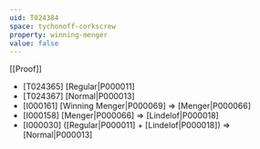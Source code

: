 ```yaml
---
uid: T024384
space: tychonoff-corkscrew
property: winning-menger
value: false
---
```

[[Proof]]

* [T024365] [Regular|P000011]
* [T024367] [Normal|P000013]
* [I000161] [Winning Menger|P000069] => [Menger|P000066]
* [I000158] [Menger|P000066] => [Lindelof|P000018]
* [I000030] ([Regular|P000011] + [Lindelof|P000018]) => [Normal|P000013]


